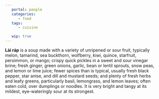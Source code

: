 ```yaml
---
   portal: people
   categories:
      - food
   tags:
      - cuisine

   wip: true
---
```


**Lài ráp** is a soup made with a variety of unripened or sour fruit, typically melon, tamarind, sea buckthorn, wolfberry, kiwi, quince, starfruit, persimmon, or mango; crispy quick pickles in a sweet and sour vinegar brine; fresh ginger, green onions, garlic, bean or lentil sprouts, snow peas, and lemon or lime juice; fewer spices than is typical, usually fresh black pepper, star anise, and dill and mustard seeds; and plenty of fresh herbs and leafy greens, particularly basil, lemongrass, and lemon leaves; often eaten cold, over dumplings or noodles. It is very bright and tangy at its mildest, eye-wateringly sour at its strongest.
